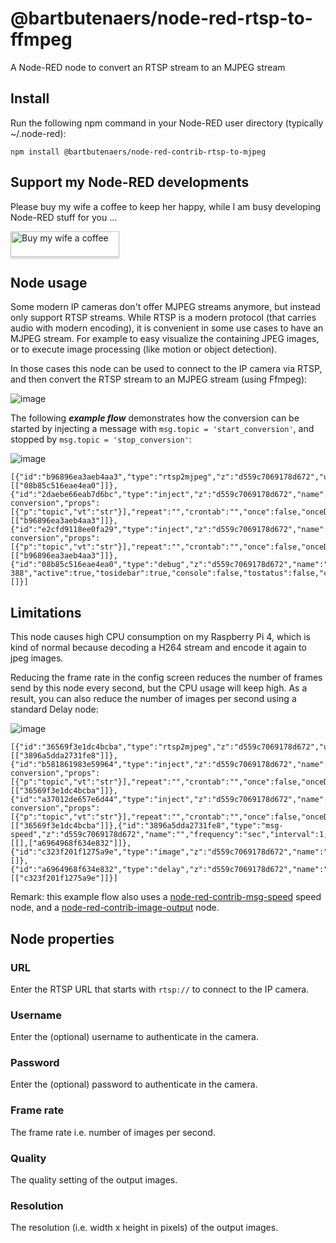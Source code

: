 # @bartbutenaers/node-red-rtsp-to-ffmpeg
A Node-RED node to convert an RTSP stream to an MJPEG stream

## Install
Run the following npm command in your Node-RED user directory (typically ~/.node-red):
```
npm install @bartbutenaers/node-red-contrib-rtsp-to-mjpeg
```

## Support my Node-RED developments
Please buy my wife a coffee to keep her happy, while I am busy developing Node-RED stuff for you ...

<a href="https://www.buymeacoffee.com/bartbutenaers" target="_blank"><img src="https://www.buymeacoffee.com/assets/img/custom_images/orange_img.png" alt="Buy my wife a coffee" style="height: 41px !important;width: 174px !important;box-shadow: 0px 3px 2px 0px rgba(190, 190, 190, 0.5) !important;-webkit-box-shadow: 0px 3px 2px 0px rgba(190, 190, 190, 0.5) !important;" ></a>

## Node usage
Some modern IP cameras don't offer MJPEG streams anymore, but instead only support RTSP streams.  While RTSP is a modern protocol (that carries audio with modern encoding), it is convenient in some use cases to have an MJPEG stream.  For example to easy visualize the containing JPEG images, or to execute image processing (like motion or object detection).

In those cases this node can be used to connect to the IP camera via RTSP, and then convert the RTSP stream to an MJPEG stream (using Ffmpeg):

![image](https://github.com/bartbutenaers/node-red-rtsp-to-mjpeg/assets/14224149/3c3f07b0-8e8e-443a-a129-07bb2573e9a5)

The following ***example flow*** demonstrates how the conversion can be started by injecting a message with `msg.topic = 'start_conversion'`, and stopped by `msg.topic = 'stop_conversion'`:

![image](https://github.com/bartbutenaers/node-red-rtsp-to-mjpeg/assets/14224149/16236fd2-f71c-4828-ab43-51d1dc9948fa)
```
[{"id":"b96896ea3aeb4aa3","type":"rtsp2mjpeg","z":"d559c7069178d672","url":"rtsp://192.168.1.21:554/h264Preview_01_sub","username":"your_username","password":"your_password","rate":"","quality":"","resolution":"","x":550,"y":560,"wires":[["08b85c516eae4ea0"]]},{"id":"2daebe66eab7d6bc","type":"inject","z":"d559c7069178d672","name":"Start conversion","props":[{"p":"topic","vt":"str"}],"repeat":"","crontab":"","once":false,"onceDelay":0.1,"topic":"start_conversion","x":340,"y":560,"wires":[["b96896ea3aeb4aa3"]]},{"id":"e2cfd9118ee0fa29","type":"inject","z":"d559c7069178d672","name":"Stop conversion","props":[{"p":"topic","vt":"str"}],"repeat":"","crontab":"","once":false,"onceDelay":0.1,"topic":"stop_conversion","x":340,"y":620,"wires":[["b96896ea3aeb4aa3"]]},{"id":"08b85c516eae4ea0","type":"debug","z":"d559c7069178d672","name":"debug 388","active":true,"tosidebar":true,"console":false,"tostatus":false,"complete":"true","targetType":"full","statusVal":"","statusType":"auto","x":750,"y":560,"wires":[]}]
```


## Limitations
This node causes high CPU consumption on my Raspberry Pi 4, which is kind of normal because decoding a H264 stream and encode it again to jpeg images.

Reducing the frame rate in the config screen reduces the number of frames send by this node every second, but the CPU usage will keep high.  As a result, you can also reduce the number of images per second using a standard Delay node:

![image](https://github.com/bartbutenaers/node-red-rtsp-to-mjpeg/assets/14224149/d08eeec5-0958-4b67-9a1a-600de0ef5757)
```
[{"id":"36569f3e1dc4bcba","type":"rtsp2mjpeg","z":"d559c7069178d672","url":"rtsp://192.168.1.21:554/h264Preview_01_sub","username":"your_username","password":"your_password","rate":"","quality":"","resolution":"","x":350,"y":280,"wires":[["3896a5dda2731fe8"]]},{"id":"b581861983e59964","type":"inject","z":"d559c7069178d672","name":"Start conversion","props":[{"p":"topic","vt":"str"}],"repeat":"","crontab":"","once":false,"onceDelay":0.1,"topic":"start_conversion","x":140,"y":280,"wires":[["36569f3e1dc4bcba"]]},{"id":"a37012de657e6d44","type":"inject","z":"d559c7069178d672","name":"Stop conversion","props":[{"p":"topic","vt":"str"}],"repeat":"","crontab":"","once":false,"onceDelay":0.1,"topic":"stop_conversion","x":140,"y":340,"wires":[["36569f3e1dc4bcba"]]},{"id":"3896a5dda2731fe8","type":"msg-speed","z":"d559c7069178d672","name":"","frequency":"sec","interval":1,"estimation":false,"ignore":false,"pauseAtStartup":false,"topicDependent":false,"x":550,"y":280,"wires":[[],["a6964968f634e832"]]},{"id":"c323f201f1275a9e","type":"image","z":"d559c7069178d672","name":"","width":"400","data":"payload","dataType":"msg","thumbnail":false,"active":true,"pass":false,"outputs":0,"x":940,"y":280,"wires":[]},{"id":"a6964968f634e832","type":"delay","z":"d559c7069178d672","name":"","pauseType":"rate","timeout":"5","timeoutUnits":"seconds","rate":"2","nbRateUnits":"1","rateUnits":"second","randomFirst":"1","randomLast":"5","randomUnits":"seconds","drop":true,"allowrate":false,"outputs":1,"x":750,"y":280,"wires":[["c323f201f1275a9e"]]}]
```

Remark: this example flow also uses a [node-red-contrib-msg-speed](https://github.com/bartbutenaers/node-red-contrib-msg-speed/blob/master/README.md) speed node, and a [node-red-contrib-image-output](https://github.com/rikukissa/node-red-contrib-image-output/blob/master/README.md) node.

## Node properties

### URL
Enter the RTSP URL that starts with `rtsp://` to connect to the IP camera.

### Username
Enter the (optional) username to authenticate in the camera.

### Password
Enter the (optional) password to authenticate in the camera.

### Frame rate
The frame rate i.e. number of images per second.

### Quality
The quality setting of the output images.

### Resolution
The resolution (i.e. width x height in pixels) of the output images.
